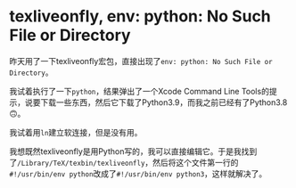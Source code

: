 # texliveonfly, env: python: No Such File or Directory

昨天用了一下texliveonfly宏包，直接出现了`env: python: No Such File or Directory`。
<!--more-->

我试着执行了一下`python`，结果弹出了一个Xcode Command Line Tools的提示，说要下载一些东西，然后它下载了Python3.9，而我之前已经有了Python3.8🙃。

我试着用`ln`建立软连接，但是没有用。

我想既然texliveonfly是用Python写的，我可以直接编辑它。于是我找到了`/Library/TeX/texbin/texliveonfly`，然后将这个文件第一行的`#!/usr/bin/env python`改成了`#!/usr/bin/env python3`，这样就解决了。
